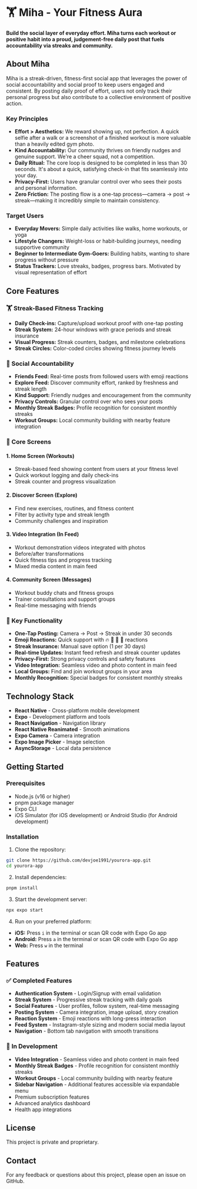 
# 🏋️ Miha - Your Fitness Aura

**Build the social layer of everyday effort. Miha turns each workout or positive habit into a proud, judgement-free daily post that fuels accountability via streaks and community.**


## About Miha

Miha is a streak-driven, fitness-first social app that leverages the power of social accountability and social proof to keep users engaged and consistent. By posting daily proof of effort, users not only track their personal progress but also contribute to a collective environment of positive action.

### **Key Principles**
- **Effort > Aesthetics:** We reward showing up, not perfection. A quick selfie after a walk or a screenshot of a finished workout is more valuable than a heavily edited gym photo.
- **Kind Accountability:** Our community thrives on friendly nudges and genuine support. We're a cheer squad, not a competition.
- **Daily Ritual:** The core loop is designed to be completed in less than 30 seconds. It's about a quick, satisfying check-in that fits seamlessly into your day.
- **Privacy-First:** Users have granular control over who sees their posts and personal information.
- **Zero Friction:** The posting flow is a one-tap process—camera → post → streak—making it incredibly simple to maintain consistency.

### **Target Users**
- **Everyday Movers:** Simple daily activities like walks, home workouts, or yoga
- **Lifestyle Changers:** Weight-loss or habit-building journeys, needing supportive community
- **Beginner to Intermediate Gym-Goers:** Building habits, wanting to share progress without pressure
- **Status Trackers:** Love streaks, badges, progress bars. Motivated by visual representation of effort


## Core Features

### **🏋️ Streak-Based Fitness Tracking**
- **Daily Check-ins:** Capture/upload workout proof with one-tap posting
- **Streak System:** 24-hour windows with grace periods and streak insurance
- **Visual Progress:** Streak counters, badges, and milestone celebrations
- **Streak Circles:** Color-coded circles showing fitness journey levels

### **👥 Social Accountability**
- **Friends Feed:** Real-time posts from followed users with emoji reactions
- **Explore Feed:** Discover community effort, ranked by freshness and streak length
- **Kind Support:** Friendly nudges and encouragement from the community
- **Privacy Controls:** Granular control over who sees your posts
- **Monthly Streak Badges:** Profile recognition for consistent monthly streaks
- **Workout Groups:** Local community building with nearby feature integration

### **📱 Core Screens**

#### **1. Home Screen (Workouts)**
- Streak-based feed showing content from users at your fitness level
- Quick workout logging and daily check-ins
- Streak counter and progress visualization

#### **2. Discover Screen (Explore)**
- Find new exercises, routines, and fitness content
- Filter by activity type and streak length
- Community challenges and inspiration

#### **3. Video Integration (In Feed)**
- Workout demonstration videos integrated with photos
- Before/after transformations
- Quick fitness tips and progress tracking
- Mixed media content in main feed

#### **4. Community Screen (Messages)**
- Workout buddy chats and fitness groups
- Trainer consultations and support groups
- Real-time messaging with friends

### **🎯 Key Functionality**
- **One-Tap Posting:** Camera → Post → Streak in under 30 seconds
- **Emoji Reactions:** Quick support with 🔥 👏 💪 🙌 reactions
- **Streak Insurance:** Manual save option (1 per 30 days)
- **Real-time Updates:** Instant feed refresh and streak counter updates
- **Privacy-First:** Strong privacy controls and safety features
- **Video Integration:** Seamless video and photo content in main feed
- **Local Groups:** Find and join workout groups in your area
- **Monthly Recognition:** Special badges for consistent monthly streaks

## Technology Stack

- **React Native** - Cross-platform mobile development
- **Expo** - Development platform and tools
- **React Navigation** - Navigation library
- **React Native Reanimated** - Smooth animations
- **Expo Camera** - Camera integration
- **Expo Image Picker** - Image selection
- **AsyncStorage** - Local data persistence


## Getting Started

### Prerequisites

- Node.js (v16 or higher)
- pnpm package manager
- Expo CLI
- iOS Simulator (for iOS development) or Android Studio (for Android development)

### Installation

1. Clone the repository:
```bash
git clone https://github.com/devjoe1991/yourora-app.git
cd yourora-app
```

2. Install dependencies:
```bash
pnpm install
```

3. Start the development server:
```bash
npx expo start
```

4. Run on your preferred platform:
- **iOS:** Press `i` in the terminal or scan QR code with Expo Go app
- **Android:** Press `a` in the terminal or scan QR code with Expo Go app
- **Web:** Press `w` in the terminal

## Features

### ✅ **Completed Features**
- **Authentication System** - Login/Signup with email validation
- **Streak System** - Progressive streak tracking with daily goals
- **Social Features** - User profiles, follow system, real-time messaging
- **Posting System** - Camera integration, image upload, story creation
- **Reaction System** - Emoji reactions with long-press interaction
- **Feed System** - Instagram-style sizing and modern social media layout
- **Navigation** - Bottom tab navigation with smooth transitions

### 🚧 **In Development**
- **Video Integration** - Seamless video and photo content in main feed
- **Monthly Streak Badges** - Profile recognition for consistent monthly streaks
- **Workout Groups** - Local community building with nearby feature
- **Sidebar Navigation** - Additional features accessible via expandable menu
- Premium subscription features
- Advanced analytics dashboard
- Health app integrations
## License

This project is private and proprietary.

## Contact

For any feedback or questions about this project, please open an issue on GitHub.

